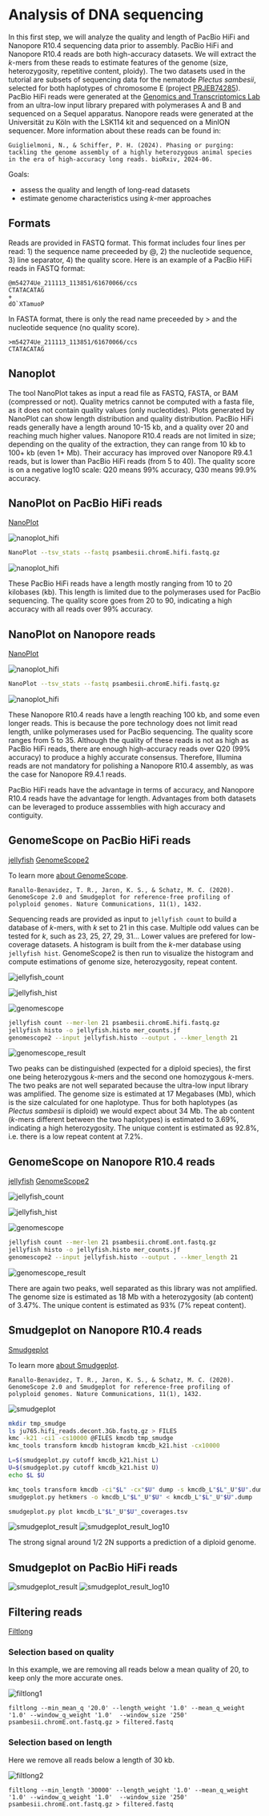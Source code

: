 # Analysis of DNA sequencing

In this first step, we will analyze the quality and length of PacBio HiFi and Nanopore R10.4 sequencing data prior to assembly. PacBio HiFi and Nanopore R10.4 reads are both high-accuracy datasets. We will extract the *k*-mers from these reads to estimate features of the genome (size, heterozygosity, repetitive content, ploidy). The two datasets used in the tutorial are subsets of sequencing data for the nematode *Plectus sambesii*, selected for both haplotypes of chromosome E (project [PRJEB74285](https://www.ebi.ac.uk/ena/browser/view/PRJEB74285)). PacBio HiFi reads were generated at the [Genomics and Transcriptomics Lab](https://www.gtl.hhu.de/) from an ultra-low input library prepared with polymerases A and B and sequenced on a Sequel apparatus. Nanopore reads were generated at the Universität zu Köln with the LSK114 kit and sequenced on a MinION sequencer. More information about these reads can be found in:

```
Guiglielmoni, N., & Schiffer, P. H. (2024). Phasing or purging: tackling the genome assembly of a highly heterozygous animal species in the era of high-accuracy long reads. bioRxiv, 2024-06.
```

Goals:
* assess the quality and length of long-read datasets
* estimate genome characteristics using *k*-mer approaches

## Formats

Reads are provided in FASTQ format. This format includes four lines per read: 1) the sequence name preceeded by \@, 2) the nucleotide sequence, 3) line separator, 4) the quality score. Here is an example of a PacBio HiFi reads in FASTQ format:

```
@m54274Ue_211113_113851/61670066/ccs
CTATACATAG
+
dO`XTamuoP
```

In FASTA format, there is only the read name preceeded by \> and the nucleotide sequence (no quality score).

```
>m54274Ue_211113_113851/61670066/ccs
CTATACATAG
```

## Nanoplot 

The tool NanoPlot takes as input a read file as FASTQ, FASTA, or BAM (compressed or not). Quality metrics cannot be computed with a fasta file, as it does not contain quality values (only nucleotides). Plots generated by NanoPlot can show length distribution and quality distribution. PacBio HiFi reads generally have a length around 10-15 kb, and a quality over 20 and reaching much higher values. Nanopore R10.4 reads are not limited in size; depending on the quality of the extraction, they can range from 10 kb to 100+ kb (even 1+ Mb). Their accuracy has improved over Nanopore R9.4.1 reads, but is lower than PacBio HiFi reads (from 5 to 40). The quality score is on a negative log10 scale: Q20 means 99\% accuracy, Q30 means 99.9\% accuracy.

## NanoPlot on PacBio HiFi reads

[NanoPlot](https://github.com/wdecoster/NanoPlot)

![nanoplot_hifi](s1_pic/galaxy.nanoplot_hifi.png)

```sh
NanoPlot --tsv_stats --fastq psambesii.chromE.hifi.fastq.gz
```

![nanoplot_hifi](s1_pic/psambesii.nanoplot_hifi.png)

These PacBio HiFi reads have a length mostly ranging from 10 to 20 kilobases (kb). This length is limited due to the polymerases used for PacBio sequencing. The quality score goes from 20 to 90, indicating a high accuracy with all reads over 99\% accuracy.

## NanoPlot on Nanopore reads

[NanoPlot](https://github.com/wdecoster/NanoPlot)

![nanoplot_hifi](s1_pic/galaxy.nanoplot_ont.png)

```sh
NanoPlot --tsv_stats --fastq psambesii.chromE.hifi.fastq.gz
```

![nanoplot_hifi](s1_pic/psambesii.nanoplot_ont.png)

These Nanopore R10.4 reads have a length reaching 100 kb, and some even longer reads. This is because the pore technology does not limit read length, unlike polymerases used for PacBio sequencing. The quality score ranges from 5 to 35. Although the quality of these reads is not as high as PacBio HiFi reads, there are enough high-accuracy reads over Q20 (99\% accuracy) to produce a highly accurate consensus. Therefore, Illumina reads are not mandatory for polishing a Nanopore R10.4 assembly, as was the case for Nanopore R9.4.1 reads.

PacBio HiFi reads have the advantage in terms of accuracy, and Nanopore R10.4 reads have the advantage for length. Advantages from both datasets can be leveraged to produce asssemblies with high accuracy and contiguity. 

## GenomeScope on PacBio HiFi reads

[jellyfish](https://github.com/gmarcais/Jellyfish)
[GenomeScope2](https://github.com/tbenavi1/genomescope2.0)

To learn more [about GenomeScope](https://www.youtube.com/watch?v=s808LzwI-u4).

```
Ranallo-Benavidez, T. R., Jaron, K. S., & Schatz, M. C. (2020). GenomeScope 2.0 and Smudgeplot for reference-free profiling of polyploid genomes. Nature Communications, 11(1), 1432.
```

Sequencing reads are provided as input to `jellyfish count` to build a database of *k*-mers, with *k* set to 21 in this case. Multiple odd values can be tested for *k*, such as 23, 25, 27, 29, 31... Lower values are prefered for low-coverage datasets. A histogram is built from the *k*-mer database using `jellyfish hist`. GenomeScope2 is then run to visualize the histogram and compute estimations of genome size, heterozygosity, repeat content. 

![jellyfish_count](s1_pic/galaxy.jellyfish_count_hifi.png) 

![jellyfish_hist](s1_pic/galaxy.jellyfish_hist.png) 

![genomescope](s1_pic/genomescope_hifi.png) 

```sh
jellyfish count --mer-len 21 psambesii.chromE.hifi.fastq.gz
jellyfish histo -o jellyfish.histo mer_counts.jf
genomescope2 --input jellyfish.histo --output . --kmer_length 21
```

![genomescope_result](s1_pic/psambesii.genomescope_hifi.linear_plot.png)

Two peaks can be distinguished (expected for a diploid species), the first one being heterozygous *k*-mers and the second one homozygous *k*-mers. The two peaks are not well separated because the ultra-low input library was amplified. The genome size is estimated at 17 Megabases (Mb), which is the size calculated for one haplotype. Thus for both haplotypes (as *Plectus sambesii* is diploid) we would expect about 34 Mb. The ab content (*k*-mers different between the two haplotypes) is estimated to 3.69\%, indicating a high heterozygosity. The unique content is estimated as 92.8\%, i.e. there is a low repeat content at 7.2\%. 

## GenomeScope on Nanopore R10.4 reads

[jellyfish](https://github.com/gmarcais/Jellyfish)
[GenomeScope2](https://github.com/tbenavi1/genomescope2.0)

![jellyfish_count](s1_pic/galaxy.jellyfish_count_ont.png) 

![jellyfish_hist](s1_pic/galaxy.jellyfish_hist.png) 

![genomescope](s1_pic/genomescope_hifi.png) 

```sh
jellyfish count --mer-len 21 psambesii.chromE.ont.fastq.gz
jellyfish histo -o jellyfish.histo mer_counts.jf
genomescope2 --input jellyfish.histo --output . --kmer_length 21
```

![genomescope_result](s1_pic/psambesii.genomescope_ont.linear_plot.png)

There are again two peaks, well separated as this library was not amplified. The genome size is estimated as 18 Mb with a heterozygosity (ab content) of 3.47\%. The unique content is estimated as 93\% (7% repeat content). 

## Smudgeplot on Nanopore R10.4 reads

[Smudgeplot](https://github.com/KamilSJaron/smudgeplot)

To learn more [about Smudgeplot](https://www.youtube.com/watch?v=3erlEY8HKDs).

```
Ranallo-Benavidez, T. R., Jaron, K. S., & Schatz, M. C. (2020). GenomeScope 2.0 and Smudgeplot for reference-free profiling of polyploid genomes. Nature Communications, 11(1), 1432.
```

![smudgeplot](s1_pic/galaxy.smudgeplot.png)

```sh
mkdir tmp_smudge
ls ju765.hifi_reads.decont.3Gb.fastq.gz > FILES
kmc -k21 -ci1 -cs10000 @FILES kmcdb tmp_smudge
kmc_tools transform kmcdb histogram kmcdb_k21.hist -cx10000

L=$(smudgeplot.py cutoff kmcdb_k21.hist L)
U=$(smudgeplot.py cutoff kmcdb_k21.hist U)
echo $L $U

kmc_tools transform kmcdb -ci"$L" -cx"$U" dump -s kmcdb_L"$L"_U"$U".dump
smudgeplot.py hetkmers -o kmcdb_L"$L"_U"$U" < kmcdb_L"$L"_U"$U".dump

smudgeplot.py plot kmcdb_L"$L"_U"$U"_coverages.tsv
```

![smudgeplot_result](s1_pic/galaxy.smudgeplot_ont.png)
![smudgeplot_result_log10](s1_pic/galaxy.smudgeplot_log10_ont.png)

The strong signal around 1/2 2N supports a prediction of a diploid genome.

## Smudgeplot on PacBio HiFi reads

![smudgeplot_result](s1_pic/galaxy.smudgeplot_hifi.png)
![smudgeplot_result_log10](s1_pic/galaxy.smudgeplot_log10_hifi.png)

## Filtering reads

[Filtlong](https://github.com/rrwick/Filtlong)

### Selection based on quality

In this example, we are removing all reads below a mean quality of 20, to keep only the more accurate ones.

![filtlong1](s1_pic/galaxy.filtlong1_ont.png)

```
filtlong --min_mean_q '20.0' --length_weight '1.0' --mean_q_weight '1.0' --window_q_weight '1.0'  --window_size '250' psambesii.chromE.ont.fastq.gz > filtered.fastq
```

### Selection based on length

Here we remove all reads below a length of 30 kb.

![filtlong2](s1_pic/galaxy.filtlong2_ont.png)

```
filtlong --min_length '30000' --length_weight '1.0' --mean_q_weight '1.0' --window_q_weight '1.0'  --window_size '250' psambesii.chromE.ont.fastq.gz > filtered.fastq
```

